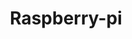 ---
guid: 2003
title: "Raspberry-pi"
category: Raspberry-pi
description: "Raspberry Pi est un moyen abordable de faire quelque chose d'utile ou de faire quelque chose d'amusant.
**Qui sont les Raspberry Pi ?**
La démocratisation de la technologie - l'accès aux outils - est notre motivation depuis le début du projet Raspberry Pi. En réduisant le coût de l'informatique à usage général à moins de 5 $, nous avons ouvert la possibilité à quiconque d'utiliser des ordinateurs dans des projets qui nécessitaient auparavant des capitaux prohibitifs. Aujourd'hui, avec la suppression des barrières à l'entrée, nous voyons des ordinateurs Raspberry Pi être utilisés partout, des expositions interactives des musées et des écoles aux bureaux nationaux de tri postal et aux centres d'appels gouvernementaux. Les entreprises de tables de cuisine du monde entier ont pu évoluer et réussir d'une manière qui n'était tout simplement pas possible dans un monde où l'intégration de la technologie signifiait dépenser des sommes importantes en ordinateurs portables et PC.

Raspberry Pi supprime le coût d'entrée élevé de l'informatique pour les personnes de tous les groupes démographiques : alors que les enfants peuvent bénéficier d'une éducation informatique qui ne leur était pas ouverte auparavant, de nombreux adultes ont également été historiquement exclus de l'utilisation des ordinateurs pour l'entreprise, le divertissement et la créativité. Raspberry Pi élimine ces barrières."
locale: fr_FR
sitemap:
  changefreq: 'monthly'
  exclude: 'no'
  priority: 0.5
  lastmod:  # date to end modification
---